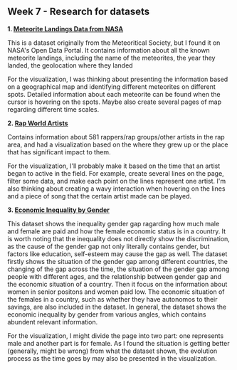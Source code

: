 ## Week 7 - Research for datasets

**1. [Meteorite Landings Data from NASA](https://data.nasa.gov/Space-Science/Meteorite-Landings/gh4g-9sfh)**

This is a dataset originally from the Meteoritical Society, but I found it on NASA's Open Data Portal. It contains information about all the known meteorite landings, including the name of the meteorites, the year they landed, the geolocation where they landed

For the visualization, I was thinking about presenting the information based on a geographical map and identifying different meteorites on different spots. Detailed information about each meteorite can be found when the cursor is hovering on the spots. Maybe also create several pages of map regarding different time scales.

**2. [Rap World Artists](https://public.opendatasoft.com/explore/dataset/rapworld/table/?location=4,27.87793,95.05371&basemap=jawg.streets)**

Contains information about 581 rappers/rap groups/other artists in the rap area, and had a visualization based on the where they grew up or the place that has significant impact to them.

For the visualization, I'll probably make it based on the time that an artist began to active in the field. For example, create several lines on the page, filter some data, and make each point on the lines represent one artist. I'm also thinking about creating a wavy interaction when hovering on the lines and a piece of song that the certain artist made can be played.

**3. [Economic Inequality by Gender](https://ourworldindata.org/economic-inequality-by-gender)**

This dataset shows the inequality gender gap ragarding how much male and female are paid and how the female economic status is in a country. It is worth noting that the inequality does not directly show the discrimination, as the cause of the gender gap not only literally contains gender, but factors like education, self-esteem may cause the gap as well. The dataset firstly shows the situation of the gender gap among different countries, the changing of the gap across the time, the situation of the gender gap among people with different ages, and the relationship between gender gap and the economic situation of a country. Then it focus on the information about women in senior positons and women paid low. The economic situation of the females in a country, such as whether they have autonomos to their savings, are also included in the dataset. In general, the dataset shows the economic inequality by gender from various angles, which contains abundent relevant information.

For the visualization, I might divide the page into two part: one represents male and another part is for female. As I found the situation is getting better (generally, might be wrong) from what the dataset shown, the evolution process as the time goes by may also be presented in the visualization.
